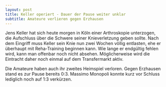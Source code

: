 ```yaml
---
layout: post
title: Keller operiert - Dauer der Pause weiter unklar
subtitle: Amateure verlieren gegen Erzhausen
---
```


Jens Keller hat sich heute morgen in Köln einer Arthroskopie unterzogen, die Aufschluss über die Schwere seiner Knieverletzung geben sollte. Nach dem Eingriff muss Keller sein Knie nun zwei Wochen völlig entlasten, ehe er überhaupt mit Reha-Training beginnen kann. Wie lange er endgültig fehlen wird, kann man offenbar noch nicht absehen. Möglicherweise wird die Eintracht daher noch einmal auf dem Transfermarkt aktiv.

Die Amateure haben auch ihr zweites Heimspiel verloren. Gegen Erzhausen stand es zur Pause bereits 0:3. Massimo Monopoli konnte kurz vor Schluss lediglich noch auf 1:3 verkürzen.

